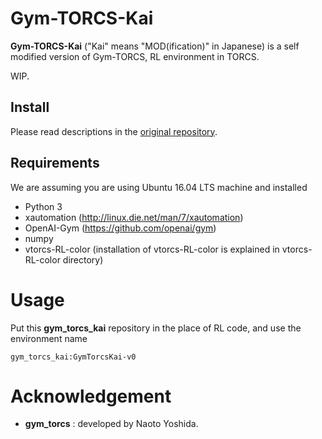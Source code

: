 # Gym-TORCS-Kai

**Gym-TORCS-Kai** ("Kai" means "MOD(ification)" in Japanese) is a self modified version of Gym-TORCS, RL environment in TORCS.

WIP.


## Install
Please read descriptions in the [original repository](https://github.com/ugo-nama-kun/gym_torcs).

## Requirements
We are assuming you are using Ubuntu 16.04 LTS machine and installed
* Python 3
* xautomation (http://linux.die.net/man/7/xautomation)
* OpenAI-Gym (https://github.com/openai/gym)
* numpy
* vtorcs-RL-color (installation of vtorcs-RL-color is explained in vtorcs-RL-color directory)

# Usage
Put this **gym_torcs_kai** repository in the place of RL code, and use the environment name
```
gym_torcs_kai:GymTorcsKai-v0
```

# Acknowledgement
- **gym_torcs** : developed by Naoto Yoshida.

